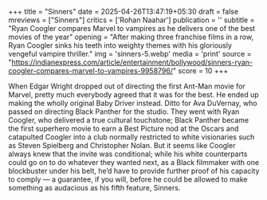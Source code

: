 +++
title = "Sinners"
date = 2025-04-26T13:47:19+05:30
draft = false
mreviews = ["Sinners"]
critics = ['Rohan Naahar']
publication = ''
subtitle = "Ryan Coogler compares Marvel to vampires as he delivers one of the best movies of the year"
opening = "After making three franchise films in a row, Ryan Coogler sinks his teeth into weighty themes with his gloriously vengeful vampire thriller."
img = 'sinners-5.webp'
media = 'print'
source = "https://indianexpress.com/article/entertainment/bollywood/sinners-ryan-coogler-compares-marvel-to-vampires-9958796/"
score = 10
+++

When Edgar Wright dropped out of directing the first Ant-Man movie for Marvel, pretty much everybody agreed that it was for the best. He ended up making the wholly original Baby Driver instead. Ditto for Ava DuVernay, who passed on directing Black Panther for the studio. They went with Ryan Coogler, who delivered a true cultural touchstone; Black Panther became the first superhero movie to earn a Best Picture nod at the Oscars and catapulted Coogler into a club normally restricted to white visionaries such as Steven Spielberg and Christopher Nolan. But it seems like Coogler always knew that the invite was conditional; while his white counterparts could go on to do whatever they wanted next, as a Black filmmaker with one blockbuster under his belt, he’d have to provide further proof of his capacity to comply — a guarantee, if you will, before he could be allowed to make something as audacious as his fifth feature, Sinners.
